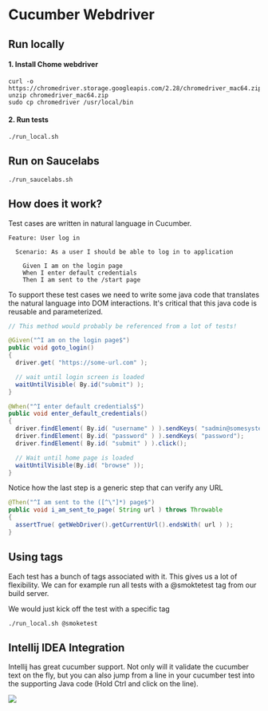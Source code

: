 # Cucumber Webdriver

## Run locally

#### 1. Install Chome webdriver

```
curl -o https://chromedriver.storage.googleapis.com/2.28/chromedriver_mac64.zip
unzip chromedriver_mac64.zip
sudo cp chromedriver /usr/local/bin
```

#### 2. Run tests

```
./run_local.sh
```

## Run on Saucelabs

```
./run_saucelabs.sh
```

## How does it work?

Test cases are written in natural language in Cucumber.

```cucumber
Feature: User log in

  Scenario: As a user I should be able to log in to application

    Given I am on the login page
    When I enter default credentials
    Then I am sent to the /start page

```

To support these test cases we need to write some java code that translates the natural language into DOM interactions.
It's critical that this java code is reusable and parameterized. 

```java
// This method would probably be referenced from a lot of tests!

@Given("^I am on the login page$")
public void goto_login()
{
  driver.get( "https://some-url.com" );

  // wait until login screen is loaded
  waitUntilVisible( By.id("submit") );
}
```


```java
@When("^I enter default credentials$")
public void enter_default_credentials()
{
  driver.findElement( By.id( "username" ) ).sendKeys( "sadmin@somesystem.com");
  driver.findElement( By.id( "password" ) ).sendKeys( "password");
  driver.findElement( By.id( "submit" ) ).click();

  // Wait until home page is loaded
  waitUntilVisible(By.id( "browse" ));
}
```

Notice how the last step is a generic step that can verify any URL
```java
@Then("^I am sent to the ([^\"]*) page$")
public void i_am_sent_to_page( String url ) throws Throwable
{
  assertTrue( getWebDriver().getCurrentUrl().endsWith( url ) );
}
```   

## Using tags

Each test has a bunch of tags associated with it. This gives us a lot of flexibility. We can for example run all tests with a @smoktetest tag from our build server.

We would just kick off the test with a specific tag
```
./run_local.sh @smoketest
```

## Intellij IDEA Integration

Intellij has great cucumber support. Not only will it validate the cucumber text on the fly, but you can also jump from a line 
in your cucumber test into the supporting Java code (Hold Ctrl and click on the line).

![](cucumber-idea.png)

